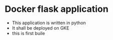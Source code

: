 # Docker flask application

- This application is written in python
- It shall be deployed on GKE
- this is first buile
